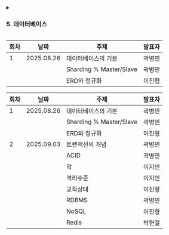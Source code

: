 <details>
  <summary><h3>5. 데이터베이스</h3></summary>

- 데이터베이스의 기본
    - 엔터티, 릴레이션, 속성, 도메인, 필드와 레코드, 관계, 키
    - DML, DDL, DCL
- Sharding&Master/Slave
- ERD와 정규화
    - ERD의 중요성
    - 이상 현상, 정규화, 반정규화
- 트랜잭션과 무결성
    - 트랜잭션 개념
    - ACID
    - LOCK
    - 격리 수준
    - 교착 상태
- 데이터베이스의 종류
    - RDBMS
    - NoSQL
- Redis
- 인덱스
    - 인덱스의 필요성
    - B-트리
    - Clustered index, Non-Clustered index
    - 인덱스 최적화 기법
- 프로시저
- SQL Injection
- 조인의 종류
    - 내부 조인
    - 왼쪽, 오른쪽 조인
    - 합집합 조인
- 조인의 원리
    - 중첩 루프 조인
    - 정렬 병합 조인
    - 해시 조인
</details>

| 회차 | 날짜         | 주제                      | 발표자 |
|----|------------|-------------------------|-----|
| 1  | 2025.08.26 | 데이터베이스의 기본              | 곽병민 |
|    |            | Sharding % Master/Slave | 곽병민 |
|    |            | ERD와 정규화                | 이진형 |

| 회차 | 날짜         | 주제                      | 발표자      |
|----|------------|-------------------------|----------|
| 1  | 2025.08.26 | 데이터베이스의 기본              | 곽병민      |
|    |            | Sharding % Master/Slave | 곽병민      |
|    |            | ERD와 정규화                | 이진형      |
| 2  | 2025.09.03 | 트랜잭션의 개념                | 곽병민      |
|    |            | ACID                    | 곽병민      |
|    |            | 락                       | 이지인      |
|    |            | 격리수준                    | 이지인      |
|    |            | 교착상태                    | 이진형      |
|    |            | RDBMS                   | 곽병민      |
|    |            | NoSQL                   | 이진형      |
|    |            | Redis                   | 박현철      |
